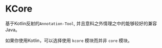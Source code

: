 # KCore

基于Kotlin反射的`Annotation-Tool`, 并且意料之外情理之中的能够较好的兼容 Java。

如果你使用Kotlin，可以选择使用 `kcore` 模块而并非 `core` 模块。